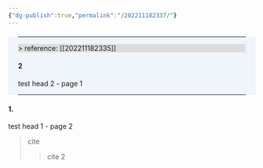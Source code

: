 ```yaml
---
{"dg-publish":true,"permalink":"/202211182337/"}
---
```



<div class="transclusion internal-embed is-loaded" style="background-color: #EFF5FB"><div class="markdown-embed" style="margin: 20px">

---

<div style="background-color: #DDDDDD"> > reference: [[202211182335]]<br></div>


#### 2
test head 2 - page 1


---
</div></div>

#### 1.
test head 1 - page 2

> cite
> > cite 2



